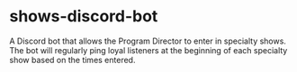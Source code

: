 # shows-discord-bot
A Discord bot that allows the Program Director to enter in specialty shows. The bot will regularly ping loyal listeners at the beginning of each specialty show based on the times entered.
